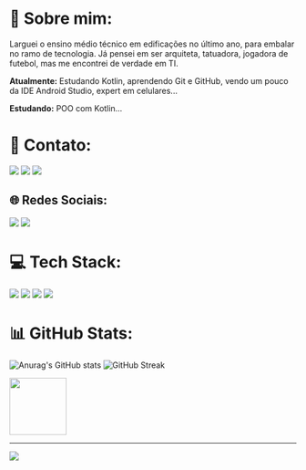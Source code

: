 # 💫 Sobre mim:

Larguei o ensino médio técnico em edificações no último ano, para embalar no ramo de tecnologia. Já pensei em ser arquiteta, tatuadora, jogadora de futebol, mas me encontrei de verdade em TI.

**Atualmente:** Estudando Kotlin, aprendendo Git e GitHub, vendo um pouco da IDE Android Studio, expert em celulares...

**Estudando:** POO com Kotlin...


# 📧 Contato:

<a href="mailto:mariaritalimacarvalho@gmail.com"><img src="https://img.shields.io/badge/Gmail-D14836?style=for-the-badge&logo=gmail&logoColor=white"/><a/>
<a href="www.linkedin.com/in/mritacarvalho"><img src="https://img.shields.io/badge/LinkedIn-0077B5?style=for-the-badge&logo=linkedin&logoColor=white"/><a/>
<a href="https://wa.me/+5586994068567"><img src="https://img.shields.io/badge/WhatsApp-25D366?style=for-the-badge&logo=whatsapp&logoColor=white"/><a/>

## 🌐 Redes Sociais:
<a href="https://www.instagram.com/ritaawxz_/"><img src="https://img.shields.io/badge/Instagram-E4405F?style=for-the-badge&logo=instagram&logoColor=white"/><a/>
<a href="https://twitter.com/ritaawxz"><img src="https://img.shields.io/badge/Twitter-1DA1F2?style=for-the-badge&logo=twitter&logoColor=white"/><a/>

# 💻 Tech Stack:

<img src="https://img.shields.io/badge/Android-3DDC84?style=for-the-badge&logo=android&logoColor=white"/> <img src="https://img.shields.io/badge/Kotlin-0095D5?&style=for-the-badge&logo=kotlin&logoColor=white"/>
<img src="https://img.shields.io/badge/Android_Studio-3DDC84?style=for-the-badge&logo=android-studio&logoColor=white"/>
<img src="https://img.shields.io/badge/GitHub-100000?style=for-the-badge&logo=github&logoColor=white"/>

# 📊 GitHub Stats:
![Anurag's GitHub stats](https://github-readme-stats.vercel.app/api?username=MariaRitaCarvalho&theme=github_dark&show_icons=true)
![GitHub Streak](https://github-readme-streak-stats.herokuapp.com?user=MariaRitaCarvalho&theme=github-dark-blue&hide_border=)

<div>
<a href="https://github.com/MariaRitaCarvalho">
<img height="100em" src="https://github-readme-stats.vercel.app/api/top-langs/?username=MariaRitaCarvalho&layout=compact&langs_count=7&theme=github_dark"/>
</div>

  
---
[![](https://visitcount.itsvg.in/api?id=MariaRitaCarvalho&label=Profile%20Views&color=1&icon=0&pretty=false)](https://visitcount.itsvg.in)
